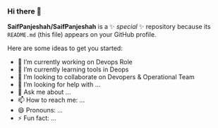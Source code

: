### Hi there 👋


**SaifPanjeshah/SaifPanjeshah** is a ✨ _special_ ✨ repository because its `README.md` (this file) appears on your GitHub profile.

Here are some ideas to get you started:

- 🔭 I’m currently working on Devops Role 
- 🌱 I’m currently learning  tools in Deops 
- 👯 I’m looking to collaborate on  Devopers & Operational Team 
- 🤔 I’m looking for help with ...
- 💬 Ask me about ...
- 📫 How to reach me: ...
- 😄 Pronouns: ...
- ⚡ Fun fact: ...

